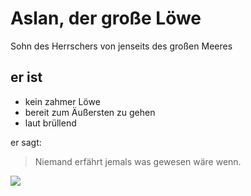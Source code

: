 # Aslan, der große Löwe

Sohn des Herrschers von jenseits des großen Meeres

## er ist

* kein zahmer Löwe
* bereit zum Äußersten zu gehen
* laut brüllend

er sagt:

> Niemand erfährt jemals was gewesen wäre wenn.

<img src="https://upload.wikimedia.org/wikipedia/commons/7/73/Lion_waiting_in_Namibia.jpg">

